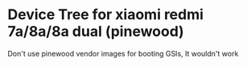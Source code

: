 # Device Tree for xiaomi redmi 7a/8a/8a dual (pinewood)

Don't use pinewood vendor images for booting GSIs, It wouldn't work
